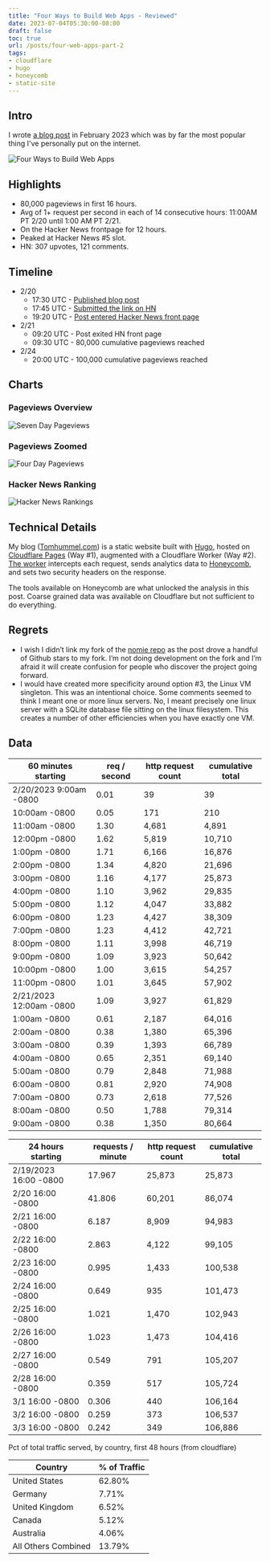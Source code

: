 ```yaml
---
title: "Four Ways to Build Web Apps - Reviewed"
date: 2023-07-04T05:30:00-08:00
draft: false
toc: true
url: /posts/four-web-apps-part-2
tags:
- cloudflare
- hugo
- honeycomb
- static-site
---
```


## Intro

I wrote [a blog post]() in February 2023 which was by far the most popular thing I've personally put on the internet. 

![Four Ways to Build Web Apps](four-ways.png "Four Ways to Build Web Apps")

## Highlights

- 80,000 pageviews in first 16 hours.
- Avg of 1+ request per second in each of 14 consecutive hours: 11:00AM PT 2/20 until 1:00 AM PT 2/21. 
- On the Hacker News frontpage for 12 hours.
- Peaked at Hacker News #5 slot.
- HN: 307 upvotes, 121 comments.

## Timeline

- 2/20
    - 17:30 UTC - [Published blog post](https://github.com/tphummel/blog/pull/87)
    - 17:45 UTC - [Submitted the link on HN](https://news.ycombinator.com/item?id=34870636)
    - 19:20 UTC - [Post entered Hacker News front page](https://hnrankings.info/34870636/)
- 2/21
    - 09:20 UTC - Post exited HN front page
    - 09:30 UTC - 80,000 cumulative pageviews reached
- 2/24
    - 20:00 UTC - 100,000 cumulative pageviews reached

## Charts

### Pageviews Overview
![Seven Day Pageviews](honeycomb-overview.png "Data from honeycomb")

### Pageviews Zoomed
![Four Day Pageviews](honeycomb-zoom.png "Data from honeycomb")

### Hacker News Ranking
![Hacker News Rankings](hacker-news-ranking.png "Post reached top 5 on HN")

## Technical Details

My blog ([Tomhummel.com](https://tomhummel.com)) is a static website built with [Hugo](https://gohugo.io), hosted on [Cloudflare Pages](https://pages.cloudflare.com/) (Way #1), augmented with a Cloudflare Worker (Way #2). [The worker](https://github.com/tphummel/blog/blob/main/workers/index.js) intercepts each request, sends analytics data to [Honeycomb](https://honeycomb.io), and sets two security headers on the response. 

The tools available on Honeycomb are what unlocked the analysis in this post. Coarse grained data was available on Cloudflare but not sufficient to do everything.

## Regrets

- I wish I didn’t link my fork of the [nomie repo](https://github.com/open-nomie/nomie6-oss) as the post drove a handful of Github stars to my fork. I’m not doing development on the fork and I’m afraid it will create confusion for people who discover the project going forward.
- I would have created more specificity around option #3, the Linux VM singleton. This was an intentional choice. Some comments seemed to think I meant one or more linux servers. No, I meant precisely one linux server with a SQLite database file sitting on the linux filesystem. This creates a number of other efficiencies when you have exactly one VM. 

## Data

| 60 minutes starting | req / second | http request count | cumulative total |
| --- | --- | --- | --- |
| 2/20/2023 9:00am -0800 | 0.01 | 39 | 39 |
| 10:00am -0800 | 0.05 | 171 | 210 |
| 11:00am -0800 | 1.30 | 4,681 | 4,891 |
| 12:00pm -0800 | 1.62 | 5,819 | 10,710 |
| 1:00pm -0800 | 1.71 | 6,166 | 16,876 |
| 2:00pm -0800 | 1.34 | 4,820 | 21,696 |
| 3:00pm -0800 | 1.16 | 4,177 | 25,873 |
| 4:00pm -0800 | 1.10 | 3,962 | 29,835 |
| 5:00pm -0800 | 1.12 | 4,047 | 33,882 |
| 6:00pm -0800 | 1.23 | 4,427 | 38,309 |
| 7:00pm -0800 | 1.23 | 4,412 | 42,721 |
| 8:00pm -0800 | 1.11 | 3,998 | 46,719 |
| 9:00pm -0800 | 1.09 | 3,923 | 50,642 |
| 10:00pm -0800 | 1.00 | 3,615 | 54,257 |
| 11:00pm -0800 | 1.01 | 3,645 | 57,902 |
| 2/21/2023 12:00am -0800 | 1.09 | 3,927 | 61,829 |
| 1:00am -0800 | 0.61 | 2,187 | 64,016 |
| 2:00am -0800 | 0.38 | 1,380 | 65,396 |
| 3:00am -0800 | 0.39 | 1,393 | 66,789 |
| 4:00am -0800 | 0.65 | 2,351 | 69,140 |
| 5:00am -0800 | 0.79 | 2,848 | 71,988 |
| 6:00am -0800 | 0.81 | 2,920 | 74,908 |
| 7:00am -0800 | 0.73 | 2,618 | 77,526 |
| 8:00am -0800 | 0.50 | 1,788 | 79,314 |
| 9:00am -0800 | 0.38 | 1,350 | 80,664 |



| 24 hours starting | requests / minute | http request count | cumulative total |
| --- | --- | --- | --- |
| 2/19/2023 16:00 -0800 | 17.967 | 25,873 | 25,873 |
| 2/20 16:00 -0800 | 41.806 | 60,201 | 86,074 |
| 2/21 16:00 -0800 | 6.187 | 8,909 | 94,983 |
| 2/22 16:00 -0800 | 2.863 | 4,122 | 99,105 |
| 2/23 16:00 -0800 | 0.995 | 1,433 | 100,538 |
| 2/24 16:00 -0800 | 0.649 | 935 | 101,473 |
| 2/25 16:00 -0800 | 1.021 | 1,470 | 102,943 |
| 2/26 16:00 -0800 | 1.023 | 1,473 | 104,416 |
| 2/27 16:00 -0800 | 0.549 | 791 | 105,207 |
| 2/28 16:00 -0800 | 0.359 | 517 | 105,724 |
| 3/1 16:00 -0800 | 0.306 | 440 | 106,164 |
| 3/2 16:00 -0800 | 0.259 | 373 | 106,537 |
| 3/3 16:00 -0800 | 0.242 | 349 | 106,886 |

Pct of total traffic served, by country, first 48 hours (from cloudflare)

| Country | % of Traffic |
| --- | --- |
| United States | 62.80% |
| Germany | 7.71% |
| United Kingdom | 6.52% |
| Canada | 5.12% |
| Australia | 4.06% |
| All Others Combined | 13.79% |